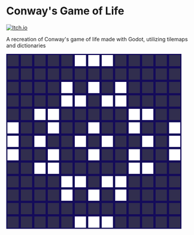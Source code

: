 # Conway's Game of Life
[![Itch.io](https://img.shields.io/badge/Itch-%23FF0B34.svg?style=for-the-badge&logo=Itch.io&logoColor=white)](https://gorburger.itch.io/conways-game-of-life)

A recreation of Conway's game of life made with Godot, utilizing tilemaps and dictionaries

![splash-screen](./main/conway-icon.png)
